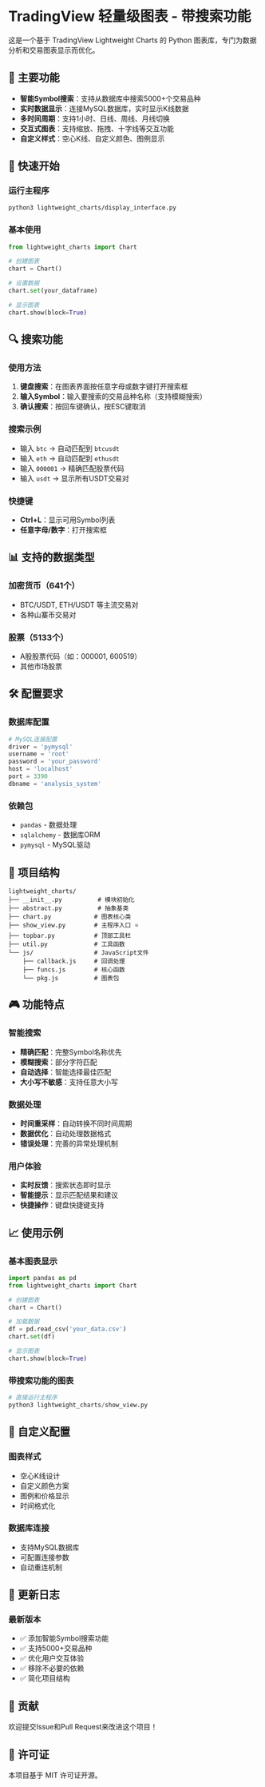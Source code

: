 # TradingView 轻量级图表 - 带搜索功能

这是一个基于 TradingView Lightweight Charts 的 Python 图表库，专门为数据分析和交易图表显示而优化。

## 🎯 主要功能

- **智能Symbol搜索**：支持从数据库中搜索5000+个交易品种
- **实时数据显示**：连接MySQL数据库，实时显示K线数据
- **多时间周期**：支持1小时、日线、周线、月线切换
- **交互式图表**：支持缩放、拖拽、十字线等交互功能
- **自定义样式**：空心K线、自定义颜色、图例显示

## 🚀 快速开始

### 运行主程序
```bash
python3 lightweight_charts/display_interface.py
```

### 基本使用
```python
from lightweight_charts import Chart

# 创建图表
chart = Chart()

# 设置数据
chart.set(your_dataframe)

# 显示图表
chart.show(block=True)
```

## 🔍 搜索功能

### 使用方法
1. **键盘搜索**：在图表界面按任意字母或数字键打开搜索框
2. **输入Symbol**：输入要搜索的交易品种名称（支持模糊搜索）
3. **确认搜索**：按回车键确认，按ESC键取消

### 搜索示例
- 输入 `btc` → 自动匹配到 `btcusdt`
- 输入 `eth` → 自动匹配到 `ethusdt`
- 输入 `000001` → 精确匹配股票代码
- 输入 `usdt` → 显示所有USDT交易对

### 快捷键
- **Ctrl+L**：显示可用Symbol列表
- **任意字母/数字**：打开搜索框

## 📊 支持的数据类型

### 加密货币（641个）
- BTC/USDT, ETH/USDT 等主流交易对
- 各种山寨币交易对

### 股票（5133个）
- A股股票代码（如：000001, 600519）
- 其他市场股票

## 🛠️ 配置要求

### 数据库配置
```python
# MySQL连接配置
driver = 'pymysql'
username = 'root'
password = 'your_password'
host = 'localhost'
port = 3390
dbname = 'analysis_system'
```

### 依赖包
- `pandas` - 数据处理
- `sqlalchemy` - 数据库ORM
- `pymysql` - MySQL驱动

## 📁 项目结构

```
lightweight_charts/
├── __init__.py          # 模块初始化
├── abstract.py          # 抽象基类
├── chart.py            # 图表核心类
├── show_view.py        # 主程序入口 ⭐
├── topbar.py           # 顶部工具栏
├── util.py             # 工具函数
└── js/                 # JavaScript文件
    ├── callback.js     # 回调处理
    ├── funcs.js        # 核心函数
    └── pkg.js          # 图表包
```

## 🎮 功能特点

### 智能搜索
- **精确匹配**：完整Symbol名称优先
- **模糊搜索**：部分字符匹配
- **自动选择**：智能选择最佳匹配
- **大小写不敏感**：支持任意大小写

### 数据处理
- **时间重采样**：自动转换不同时间周期
- **数据优化**：自动处理数据格式
- **错误处理**：完善的异常处理机制

### 用户体验
- **实时反馈**：搜索状态即时显示
- **智能提示**：显示匹配结果和建议
- **快捷操作**：键盘快捷键支持

## 📈 使用示例

### 基本图表显示
```python
import pandas as pd
from lightweight_charts import Chart

# 创建图表
chart = Chart()

# 加载数据
df = pd.read_csv('your_data.csv')
chart.set(df)

# 显示图表
chart.show(block=True)
```

### 带搜索功能的图表
```python
# 直接运行主程序
python3 lightweight_charts/show_view.py
```

## 🔧 自定义配置

### 图表样式
- 空心K线设计
- 自定义颜色方案
- 图例和价格显示
- 时间格式化

### 数据库连接
- 支持MySQL数据库
- 可配置连接参数
- 自动重连机制

## 📝 更新日志

### 最新版本
- ✅ 添加智能Symbol搜索功能
- ✅ 支持5000+交易品种
- ✅ 优化用户交互体验
- ✅ 移除不必要的依赖
- ✅ 简化项目结构

## 🤝 贡献

欢迎提交Issue和Pull Request来改进这个项目！

## 📄 许可证

本项目基于 MIT 许可证开源。
